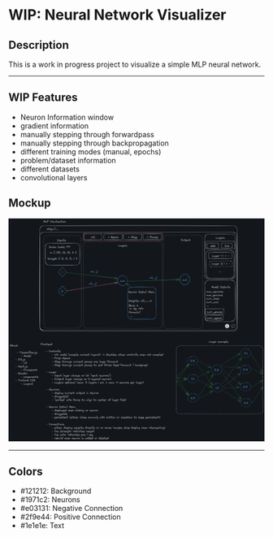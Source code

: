 # WIP: Neural Network Visualizer

## Description

This is a work in progress project to visualize a simple MLP neural network.

---

## WIP Features

- Neuron Information window
- gradient information
- manually stepping through forwardpass
- manually stepping through backpropagation
- different training modes (manual, epochs)
- problem/dataset information
- different datasets
- convolutional layers

## Mockup

![image](https://github.com/cleanupDev/nn_visualization/blob/master/docs/images/excalidraw-mockup.png)

---

## Colors

- #121212: Background
- #1971c2: Neurons
- #e03131: Negative Connection
- #2f9e44: Positive Connection
- #1e1e1e: Text
